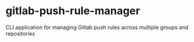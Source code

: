# gitlab-push-rule-manager
CLI application for managing Gitlab push rules across multiple groups and repositories
